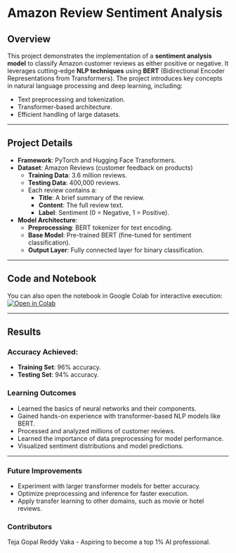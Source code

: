 # **Amazon Review Sentiment Analysis**

## **Overview**
This project demonstrates the implementation of a **sentiment analysis model** to classify Amazon customer reviews as either positive or negative. It leverages cutting-edge **NLP techniques** using **BERT** (Bidirectional Encoder Representations from Transformers). The project introduces key concepts in natural language processing and deep learning, including:
- Text preprocessing and tokenization.
- Transformer-based architecture.
- Efficient handling of large datasets.

---

## **Project Details**
- **Framework**: PyTorch and Hugging Face Transformers.
- **Dataset**: Amazon Reviews (customer feedback on products)
  - **Training Data**: 3.6 million reviews.
  - **Testing Data**: 400,000 reviews.
  - Each review contains a:
    - **Title**: A brief summary of the review.
    - **Content**: The full review text.
    - **Label**: Sentiment (0 = Negative, 1 = Positive).
- **Model Architecture**:
  - **Preprocessing**: BERT tokenizer for text encoding.
  - **Base Model**: Pre-trained BERT (fine-tuned for sentiment classification).
  - **Output Layer**: Fully connected layer for binary classification.

---

## **Code and Notebook**
You can also open the notebook in Google Colab for interactive execution:  
[![Open in Colab](https://colab.research.google.com/assets/colab-badge.svg)](https://colab.research.google.com/drive/1niVpg2PIlgeBsbspHgmSyqEuW7dvBXmr#scrollTo=sWBHIJJ4jajY)

---

## **Results**
### **Accuracy Achieved**:
- **Training Set**: 96% accuracy.
- **Testing Set**: 94% accuracy.

### **Learning Outcomes**
- Learned the basics of neural networks and their components.
- Gained hands-on experience with transformer-based NLP models like BERT.
- Processed and analyzed millions of customer reviews.
- Learned the importance of data preprocessing for model performance.
- Visualized sentiment distributions and model predictions. 
  

---

### **Future Improvements** 
- Experiment with larger transformer models for better accuracy.
- Optimize preprocessing and inference for faster execution.
- Apply transfer learning to other domains, such as movie or hotel reviews.


### **Contributors**
Teja Gopal Reddy Vaka - Aspiring to become a top 1% AI professional.





